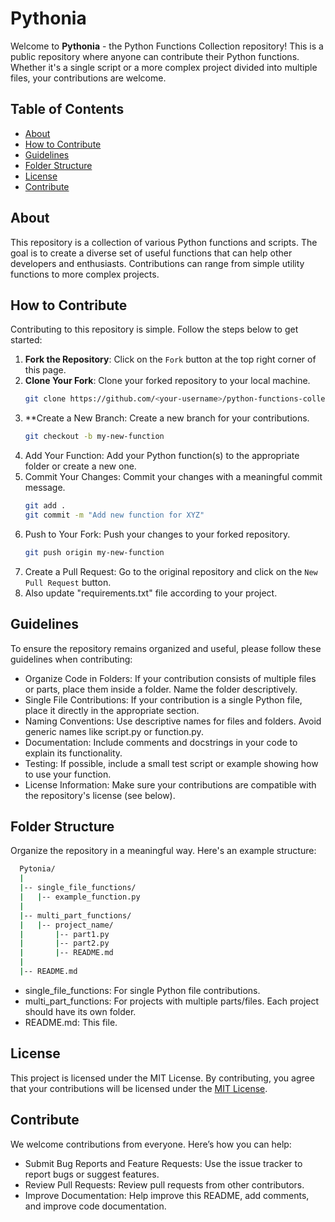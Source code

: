 # Pythonia

Welcome to __Pythonia__ - the Python Functions Collection repository! This is a public repository where anyone can contribute their Python functions. Whether it's a single script or a more complex project divided into multiple files, your contributions are welcome.

## Table of Contents
- [About](#about)
- [How to Contribute](#how-to-contribute)
- [Guidelines](#guidelines)
- [Folder Structure](#folder-structure)
- [License](#license)
- [Contribute](#contribute)

## About
This repository is a collection of various Python functions and scripts. The goal is to create a diverse set of useful functions that can help other developers and enthusiasts. Contributions can range from simple utility functions to more complex projects.

## How to Contribute
Contributing to this repository is simple. Follow the steps below to get started:

1. **Fork the Repository**: Click on the `Fork` button at the top right corner of this page.
2. **Clone Your Fork**: Clone your forked repository to your local machine.
   ```bash
   git clone https://github.com/<your-username>/python-functions-collection.git
3. **Create a New Branch: Create a new branch for your contributions.
   ```bash
   git checkout -b my-new-function
4. Add Your Function: Add your Python function(s) to the appropriate folder or create a new one.
5. Commit Your Changes: Commit your changes with a meaningful commit message.
   ```bash
   git add .
   git commit -m "Add new function for XYZ"
6. Push to Your Fork: Push your changes to your forked repository.
   ```bash
   git push origin my-new-function
7. Create a Pull Request: Go to the original repository and click on the `New Pull Request` button.
8. Also update "requirements.txt" file according to your project.

## Guidelines
To ensure the repository remains organized and useful, please follow these guidelines when contributing:

- Organize Code in Folders: If your contribution consists of multiple files or parts, place them inside a folder. Name the folder descriptively.
- Single File Contributions: If your contribution is a single Python file, place it directly in the appropriate section.
- Naming Conventions: Use descriptive names for files and folders. Avoid generic names like script.py or function.py.
- Documentation: Include comments and docstrings in your code to explain its functionality.
- Testing: If possible, include a small test script or example showing how to use your function.
- License Information: Make sure your contributions are compatible with the repository's license (see below).

## Folder Structure
Organize the repository in a meaningful way. Here's an example structure:

```bash
  Pytonia/
  |
  |-- single_file_functions/
  |   |-- example_function.py
  |
  |-- multi_part_functions/
  |   |-- project_name/
  |       |-- part1.py
  |       |-- part2.py
  |       |-- README.md
  |
  |-- README.md

```
- single_file_functions: For single Python file contributions.
- multi_part_functions: For projects with multiple parts/files. Each project should have its own folder.
- README.md: This file.

## License
This project is licensed under the MIT License. By contributing, you agree that your contributions will be licensed under the [MIT License](LICENSE).

## Contribute
We welcome contributions from everyone. Here’s how you can help:

- Submit Bug Reports and Feature Requests: Use the issue tracker to report bugs or suggest features.
- Review Pull Requests: Review pull requests from other contributors.
- Improve Documentation: Help improve this README, add comments, and improve code documentation.




